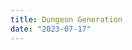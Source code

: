 ```yaml
---
title: Dungeon Generation
date: "2023-07-17"
---
```


<script lang="ts">
  import DemoCanvas from "./DemoCanvas.svelte"
  import simple from "./algorithms/simple.ts"
</script>

<DemoCanvas demo={simple} />

